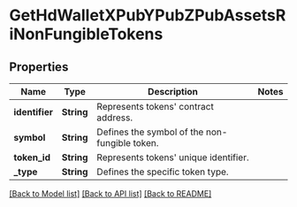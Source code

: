 # GetHdWalletXPubYPubZPubAssetsRiNonFungibleTokens

## Properties

Name | Type | Description | Notes
------------ | ------------- | ------------- | -------------
**identifier** | **String** | Represents tokens' contract address. | 
**symbol** | **String** | Defines the symbol of the non-fungible token. | 
**token_id** | **String** | Represents tokens' unique identifier. | 
**_type** | **String** | Defines the specific token type. | 

[[Back to Model list]](../README.md#documentation-for-models) [[Back to API list]](../README.md#documentation-for-api-endpoints) [[Back to README]](../README.md)


